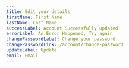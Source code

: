 ```yaml
---
title: Edit your details
firstName: First Name
lastName: Last Name
successLabel: Account Successfully Updated!
errorLabel: An Error Happened, Try again
changePasswordLabel: Change your password
changePasswordLink: /account/change-password
updateLabel: Update
email: Email
---
```

